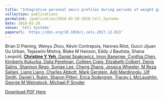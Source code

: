 ```yaml
---
title: "Integrative personal omics profiles during periods of weight gain and loss"
collection: publications
permalink: /publication/2018-02-28-2018_Cell_Systems
date: 2018-02-28
venue: 'Cell Systems'
paperurl: 'https://doi.org/10.1016/j.cels.2017.12.013'
---
```

Brian D Piening, Wenyu Zhou, Kévin Contrepois, Hannes Röst, Gucci Jijuan Gu Urban, Tejaswini Mishra, Blake M Hanson, Eddy J Bautista, Shana Leopold, <u>**Christine Y Yeh**<u>, Daniel Spakowicz, Imon Banerjee, Cynthia Chen, Kimberly Kukurba, Dalia Perelman, Colleen Craig, Elizabeth Colbert, Denis Salins, Shannon Rego, Sunjae Lee, Cheng Zhang, Jessica Wheeler, M Reza Sailani, Liang Liang, Charles Abbott, Mark Gerstein, Adil Mardinoglu, Ulf Smith, Daniel L Rubin, Sharon Pitteri, Erica Sodergren, Tracey L McLaughlin, George M Weinstock, Michael P Snyder

[Download PDF Here](http://christineyyeh.github.io/files/2018_Cell_Systems.pdf)
